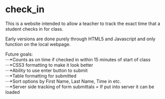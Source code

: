 # check_in
This is a website intended to allow a teacher to track the exact time that a student checks in for class.

Early versions are done purely through HTML5 and Javascript and only function on the local webpage.

Future goals:  
  ⋅⋅⋅*Counts as on time if checked in within 15 minutes of start of class\
  ⋅⋅⋅*CSS3 formatting to make it look better\
  ⋅⋅⋅*Ability to use enter button to submit\
  ⋅⋅⋅*Table formatting for submitted\
  ⋅⋅⋅*Sort options by First Name, Last Name, Time in etc.\
  ⋅⋅⋅*Server side tracking of form submittals = If put into server it can be loaded
